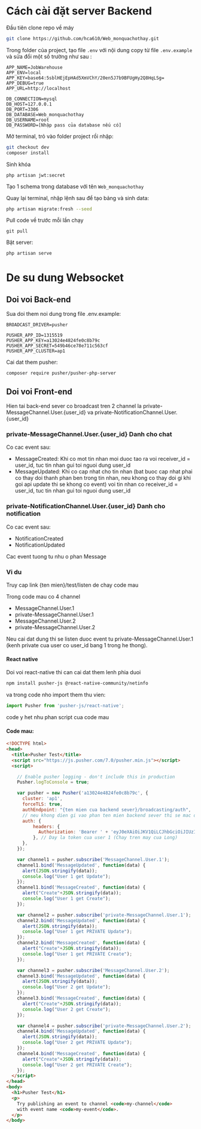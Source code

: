 # Cách cài đặt server Backend 
 Đầu tiên clone repo về máy 
``` sh
git clone https://github.com/hca610/Web_monquachothay.git
```
Trong folder của project, tạo file ```.env``` với nội dung copy từ file ``` .env.example  ``` và sửa đổi một số trường như sau :
```
APP_NAME=JobWarehouse
APP_ENV=local
APP_KEY=base64:5sblHEjEpHAd5XmVChY/20en5J7b9BFUgHy2Q8HqLSg=
APP_DEBUG=true
APP_URL=http://localhost

DB_CONNECTION=mysql
DB_HOST=127.0.0.1
DB_PORT=3306
DB_DATABASE=Web_monquachothay
DB_USERNAME=root
DB_PASSWORD=[Nhập pass của database nếu có]  
```

Mở terminal, trỏ vào folder project rồi nhập:
``` sh
git checkout dev
composer install
``` 

Sinh khóa 
```
php artisan jwt:secret
```
Tạo 1 schema trong database với tên ```Web_monquachothay```

Quay lại terminal, nhập lệnh sau để tạo bảng và sinh data:  
``` sh
php artisan migrate:fresh --seed 
```
Pull code về trước mỗi lần chạy
```
git pull
```
Bật server:
``` sh
php artisan serve
```

# De su dung Websocket
## Doi voi Back-end
Sua doi them noi dung trong file .env.example:
```
BROADCAST_DRIVER=pusher

PUSHER_APP_ID=1315519
PUSHER_APP_KEY=a13024e4824fe0c8b79c
PUSHER_APP_SECRET=549b46ce78e711c563cf
PUSHER_APP_CLUSTER=ap1
```
Cai dat them pusher:
```
composer require pusher/pusher-php-server
```
## Doi voi Front-end

Hien tai back-end sever co broadcast tren 2 channel la private-MessageChannel.User.{user_id} va private-NotificationChannel.User.{user_id}

### private-MessageChannel.User.{user_id} Danh cho chat
Co cac event sau:
- MessageCreated: Khi co mot tin nhan moi duoc tao ra voi receiver_id = user_id, tuc tin nhan gui toi nguoi dung user_id
- MessageUpdated: Khi co cap nhat cho tin nhan (bat buoc cap nhat phai co thay doi thanh phan ben trong tin nhan, neu khong co thay doi gi khi goi api update thi se khong co event) voi tin nhan co receiver_id = user_id, tuc tin nhan gui toi nguoi dung user_id

### private-NotificationChannel.User.{user_id} Danh cho notification
Co cac event sau:
- NotificationCreated
- NotificationUpdated

Cac event tuong tu nhu o phan Message

### Vi du

Truy cap link {ten mien}/test/listen de chay code mau

Trong code mau co 4 channel
- MessageChannel.User.1
- private-MessageChannel.User.1
- MessageChannel.User.2
- private-MessageChannel.User.2

Neu cai dat dung thi se listen duoc event tu private-MessageChannel.User.1 (kenh private cua user co user_id bang 1 trong he thong).

#### React native
Doi voi react-native thi can cai dat them lenh phia duoi
```sh
npm install pusher-js @react-native-community/netinfo
```
va trong code nho import them thu vien:
```js
import Pusher from 'pusher-js/react-native';
```
code y het nhu phan script cua code mau

#### Code mau:
```html
<!DOCTYPE html>
<head>
  <title>Pusher Test</title>
  <script src="https://js.pusher.com/7.0/pusher.min.js"></script>
  <script>

    // Enable pusher logging - don't include this in production
    Pusher.logToConsole = true;

    var pusher = new Pusher('a13024e4824fe0c8b79c', {
      cluster: 'ap1',
      forceTLS: true,
      authEndpoint: "{ten mien cua backend sever}/broadcasting/auth",
      // neu khong dien gi vao phan ten mien backend sever thi se mac dinh la ip cua localhost, code se hoan toan chay tren may local
      auth: {
          headers: {
            Authorization: 'Bearer ' + 'eyJ0eXAiOiJKV1QiLCJhbGciOiJIUzI1NiJ9.eyJpc3MiOiJodHRwOlwvXC8xMjcuMC4wLjE6ODAwMFwvYXBpXC9hdXRoXC9sb2dpbiIsImlhdCI6MTYzOTIyOTgxNywiZXhwIjoxNjM5ODM0NjE3LCJuYmYiOjE2MzkyMjk4MTcsImp0aSI6IlZGcDRUUlJFaGhOWGFjdTAiLCJzdWIiOjEsInBydiI6IjIzYmQ1Yzg5NDlmNjAwYWRiMzllNzAxYzQwMDg3MmRiN2E1OTc2ZjcifQ.qRA0AwUGmW1xMEn-_JtXxmnbZ8Ox6fqeJfiRc17YO14'
          }, // Day la token cua user 1 (Chay tren may cua Long)
      },
    });

    var channel1 = pusher.subscribe('MessageChannel.User.1');
    channel1.bind('MessageUpdated', function(data) {
      alert(JSON.stringify(data));
      console.log("User 1 get Update");
    });
    channel1.bind('MessageCreated', function(data) {
      alert("Create"+JSON.stringify(data));
      console.log("User 1 get Create");
    });

    var channel2 = pusher.subscribe('private-MessageChannel.User.1');
    channel2.bind('MessageUpdated', function(data) {
      alert(JSON.stringify(data));
      console.log("User 1 get PRIVATE Update");
    });
    channel2.bind('MessageCreated', function(data) {
      alert("Create"+JSON.stringify(data));
      console.log("User 1 get PRIVATE Create");
    });

    var channel3 = pusher.subscribe('MessageChannel.User.2');
    channel3.bind('MessageUpdated', function(data) {
      alert(JSON.stringify(data));
      console.log("User 2 get Update");
    });
    channel3.bind('MessageCreated', function(data) {
      alert("Create"+JSON.stringify(data));
      console.log("User 2 get Create");
    });

    var channel4 = pusher.subscribe('private-MessageChannel.User.2');
    channel4.bind('MessageUpdated', function(data) {
      alert(JSON.stringify(data));
      console.log("User 2 get PRIVATE Update");
    });
    channel4.bind('MessageCreated', function(data) {
      alert("Create"+JSON.stringify(data));
      console.log("User 2 get PRIVATE Create");
    });
  </script>
</head>
<body>
  <h1>Pusher Test</h1>
  <p>
    Try publishing an event to channel <code>my-channel</code>
    with event name <code>my-event</code>.
  </p>
</body>
```
